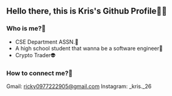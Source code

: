 ## Hello there, this is Kris's Github Profile👋👋

### Who is me?👀
- CSE Department ASSN.🤡
- A high school student that wanna be a software engineer💩
- Crypto Trader👽

### How to connect me?🙂
Gmail: ricky0977222905@gmail.com
Instagram: _kris._26
